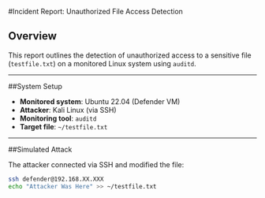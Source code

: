 #Incident Report: Unauthorized File Access Detection

## Overview

This report outlines the detection of unauthorized access to a sensitive file (`testfile.txt`) on a monitored Linux system using `auditd`.

---

##System Setup

- **Monitored system**: Ubuntu 22.04 (Defender VM)
- **Attacker**: Kali Linux (via SSH)
- **Monitoring tool**: `auditd`
- **Target file**: `~/testfile.txt`

---

##Simulated Attack

The attacker connected via SSH and modified the file:

```bash
ssh defender@192.168.XX.XXX
echo "Attacker Was Here" >> ~/testfile.txt
```
